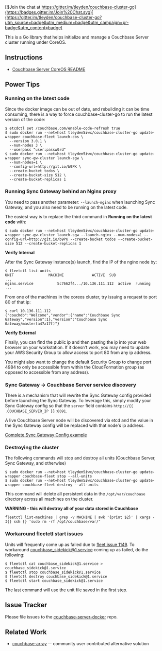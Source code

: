 
[![Join the chat at https://gitter.im/tleyden/couchbase-cluster-go](https://badges.gitter.im/Join%20Chat.svg)](https://gitter.im/tleyden/couchbase-cluster-go?utm_source=badge&utm_medium=badge&utm_campaign=pr-badge&utm_content=badge)

This is a Go library that helps initialize and manage a Couchbase Server cluster running under CoreOS.


## Instructions 

* [Couchbase Server CoreOS README](https://github.com/couchbaselabs/couchbase-server-coreos/)

## Power Tips

### Running on the latest code

Since the docker image can be out of date, and rebuilding it can be time consuming, there is a way to force couchbase-cluster-go to run the latest version of the code:

```
$ etcdctl set /couchbase.com/enable-code-refresh true
$ sudo docker run --net=host tleyden5iwx/couchbase-cluster-go update-wrapper couchbase-fleet launch-cbs \
  --version 3.0.1 \
  --num-nodes 3 \
  --userpass "user:passw0rd" 
$ sudo docker run --net=host tleyden5iwx/couchbase-cluster-go update-wrapper sync-gw-cluster launch-sgw \
  --num-nodes=1 \
  --config-url=http://git.io/b9PK \
  --create-bucket todos \
  --create-bucket-size 512 \ 
  --create-bucket-replicas 1
```

### Running Sync Gateway behind an Nginx proxy

You need to pass another parameter: `--launch-nginx` when launching Sync Gateway, and you also need to be running on the latest code.

The easiest way is to replace the third command in **Running on the latest code** with:

```
$ sudo docker run --net=host tleyden5iwx/couchbase-cluster-go update-wrapper sync-gw-cluster launch-sgw --launch-nginx --num-nodes=1 --config-url=http://git.io/b9PK --create-bucket todos --create-bucket-size 512 --create-bucket-replicas 1
```

**Verify Internal**

After the Sync Gateway instance(s) launch, find the IP of the nginx node by:

```
$ fleetctl list-units
UNIT				MACHINE				ACTIVE	SUB
...
nginx.service			5c7662f4.../10.136.111.112	active	running
...
```

From one of the machines in the coreos cluster, try issuing a request to port 80 of that ip:

```
$ curl 10.136.111.112
{"couchdb":"Welcome","vendor":{"name":"Couchbase Sync Gateway","version":1},"version":"Couchbase Sync Gateway/master(a47a17f)"}
```

**Verify External**

Finally, you can find the public ip and then pasting the ip into your web browser on your workstation.  If it doesn't work, you may need to update your AWS Security Group to allow access to port 80 from any ip address.

You might also want to change the default Security Group to change port 4984 to only be accessible from within the CloudFormation group (as opposed to accessible from any address). 

### Sync Gateway -> Couchbase Server service discovery

There is a mechanism that will rewrite the Sync Gateway config provided before launching the Sync Gateway.  To leverage this, simply modify your Sync Gateway config so that the `server` field contains `http://{{ .COUCHBASE_SERVER_IP }}:8091`.  

A live Couchbase Server node will be discovered via etcd and the value in the Sync Gateway config will be replaced with that node's ip address.

[Complete Sync Gateway Config example](https://gist.github.com/tleyden/ca063725e6158eca4093)

### Destroying the cluster

The following commands will stop and destroy all units (Couchbase Server, Sync Gateway, and otherwise)

```
$ sudo docker run --net=host tleyden5iwx/couchbase-cluster-go update-wrapper couchbase-fleet stop --all-units
$ sudo docker run --net=host tleyden5iwx/couchbase-cluster-go update-wrapper couchbase-fleet destroy --all-units
```

This command will delete all persistent data in the `/opt/var/couchbase` directory across all machines on the cluster.

**WARNING - this will destroy all of your data stored in Couchbase**

```
fleetctl list-machines | grep -v MACHINE | awk '{print $2}' | xargs -I{} ssh {} 'sudo rm -rf /opt/couchbase/var/'
```

### Workaround fleetctl start issues

Units will frequently come up as failed due to [fleet issue 1149](https://github.com/coreos/fleet/issues/1149).  To workaround couchbase_sidekick@1.service coming up as failed, do the following:

```
$ fleetctl cat couchbase_sidekick@1.service > couchbase_sidekick@1.service
$ fleetctl stop couchbase_sidekick@1.service
$ fleetctl destroy couchbase_sidekick@1.service
$ fleetctl start couchbase_sidekick@1.service
```

The last command will use the unit file saved in the first step.


## Issue Tracker

Please file issues to the [couchbase-server-docker](https://github.com/couchbaselabs/couchbase-server-docker) repo.  
## Related Work

* [couchbase-array](https://github.com/andrewwebber/couchbase-array) -- community user contributed alternative solution
